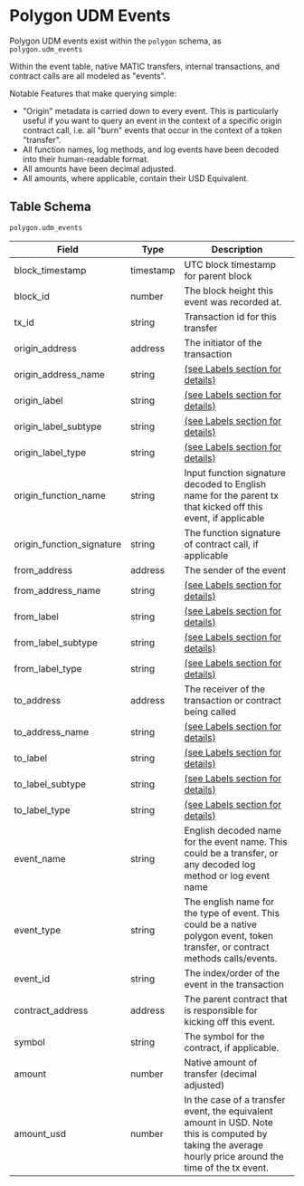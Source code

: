 # Polygon UDM Events

Polygon UDM events exist within the `polygon` schema, as `polygon.udm_events`&#x20;

Within the event table, native MATIC transfers, internal transactions, and contract calls are all modeled as "events".

Notable Features that make querying simple:

* "Origin" metadata is carried down to every event. This is particularly useful if you want to query an event in the context of a specific origin contract call, i.e. all "burn" events that occur in the context of a token "transfer".
* All function names, log methods, and log events have been decoded into their human-readable format.
* All amounts have been decimal adjusted.
* All amounts, where applicable, contain their USD Equivalent.

## Table Schema

`polygon.udm_events`

| Field                       | Type      | Description                                                                                                                                              |
| --------------------------- | --------- | -------------------------------------------------------------------------------------------------------------------------------------------------------- |
| block\_timestamp            | timestamp | UTC block timestamp for parent block                                                                                                                     |
| block\_id                   | number    | The block height this event was recorded at.                                                                                                             |
| tx\_id                      | string    | Transaction id for this transfer                                                                                                                         |
| origin\_address             | address   | The initiator of the transaction                                                                                                                         |
| origin\_address\_name       | string    | [(see Labels section for details)](../../data-models/labels/)                                                                                            |
| origin\_label               | string    | [(see Labels section for details)](../../data-models/labels/)                                                                                            |
| origin\_label\_subtype      | string    | [(see Labels section for details)](../../data-models/labels/)                                                                                            |
| origin\_label\_type         | string    | [(see Labels section for details)](../../data-models/labels/)                                                                                            |
| origin\_function\_name      | string    | Input function signature decoded to English name for the parent tx that kicked off this event, if applicable                                             |
| origin\_function\_signature | string    | The function signature of contract call, if applicable                                                                                                   |
| from\_address               | address   | The sender of the event                                                                                                                                  |
| from\_address\_name         | string    | [(see Labels section for details)](../../data-models/labels/)                                                                                            |
| from\_label                 | string    | [(see Labels section for details)](../../data-models/labels/)                                                                                            |
| from\_label\_subtype        | string    | [(see Labels section for details)](../../data-models/labels/)                                                                                            |
| from\_label\_type           | string    | [(see Labels section for details)](../../data-models/labels/)                                                                                            |
| to\_address                 | address   | The receiver of the transaction or contract being called                                                                                                 |
| to\_address\_name           | string    | [(see Labels section for details)](../../data-models/labels/)                                                                                            |
| to\_label                   | string    | [(see Labels section for details)](../../data-models/labels/)                                                                                            |
| to\_label\_subtype          | string    | [(see Labels section for details)](../../data-models/labels/)                                                                                            |
| to\_label\_type             | string    | [(see Labels section for details)](../../data-models/labels/)                                                                                            |
| event\_name                 | string    | English decoded name for the event name. This could be a transfer, or any decoded log method or log event name                                           |
| event\_type                 | string    | The english name for the type of event. This could be a native polygon event, token transfer, or contract methods calls/events.                          |
| event\_id                   | string    | The index/order of the event in the transaction                                                                                                          |
| contract\_address           | address   | The parent contract that is responsible for kicking off this event.                                                                                      |
| symbol                      | string    | The symbol for the contract, if applicable.                                                                                                              |
| amount                      | number    | Native amount of transfer (decimal adjusted)                                                                                                             |
| amount\_usd                 | number    | In the case of a transfer event, the equivalent amount in USD. Note this is computed by taking the average hourly price around the time of the tx event. |

